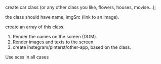 create car class (or any other class you like, flowers, houses, movise...);

the class should have name, imgSrc (link to an image).

create an array of this class.

1. Render the names on the screen (DOM).
2. Render images and texts to the screen.
3. create instegram/pinterst/other-app, based on the class.

Use scss in all cases
